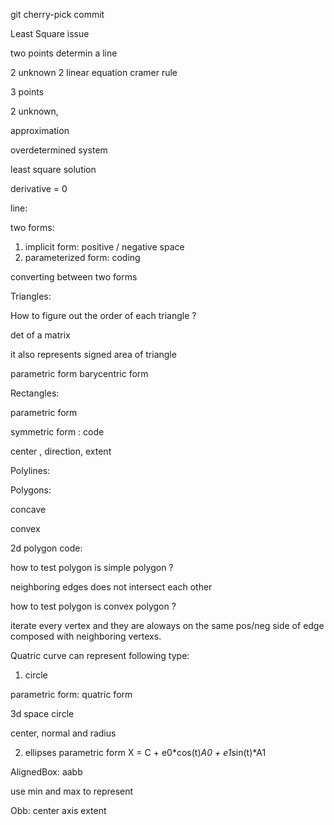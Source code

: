 git cherry-pick commit


Least Square issue



two points determin a line

2 unknown 2 linear equation cramer rule 


3 points 

2 unknown, 

approximation 

overdetermined system

least square solution

derivative = 0 




line: 

two forms: 
1. implicit form:  positive / negative space 
2. parameterized form: coding

converting between two forms


Triangles: 

How to figure out the order of each triangle  ? 


det of a matrix 

it also represents signed area of triangle

parametric form
barycentric form 


Rectangles: 

parametric form

symmetric form : code 

center , direction, extent 

Polylines: 

Polygons: 

concave

convex

2d polygon code: 

how to test polygon is simple polygon ? 

neighboring edges does not intersect each other

how to test polygon is convex polygon ?

iterate every vertex and they are aloways on the same pos/neg side of edge composed with neighboring vertexs. 

Quatric curve can represent following type: 

1. circle 

parametric form: 
quatric form

3d space circle

center, normal and radius

2. ellipses
parametric form 
X = C + e0*cos(t)*A0 + e1*sin(t)*A1



AlignedBox: aabb

use min and max to represent

Obb: 
center
axis 
extent